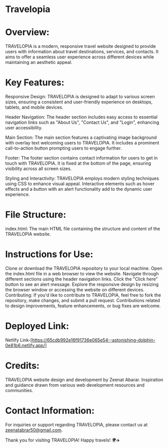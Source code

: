 # Travelopia

# Overview:
TRAVELOPIA is a modern, responsive travel website designed to provide users with information about travel destinations, services, and contacts. It aims to offer a seamless user experience across different devices while maintaining an aesthetic appeal.

# Key Features:

Responsive Design: TRAVELOPIA is designed to adapt to various screen sizes, ensuring a consistent and user-friendly experience on desktops, tablets, and mobile devices.

Header Navigation: The header section includes easy access to essential navigation links such as "About Us", "Contact Us", and "Login", enhancing user accessibility.

Main Section: The main section features a captivating image background with overlay text welcoming users to TRAVELOPIA. It includes a prominent call-to-action button prompting users to engage further.

Footer: The footer section contains contact information for users to get in touch with TRAVELOPIA. It is fixed at the bottom of the page, ensuring visibility across all screen sizes.

Styling and Interactivity: TRAVELOPIA employs modern styling techniques using CSS to enhance visual appeal. Interactive elements such as hover effects and a button with an alert functionality add to the dynamic user experience.

# File Structure:

index.html: The main HTML file containing the structure and content of the TRAVELOPIA website.

# Instructions for Use:

Clone or download the TRAVELOPIA repository to your local machine.
Open the index.html file in a web browser to view the website.
Navigate through different sections using the header navigation links.
Click the "Click here" button to see an alert message.
Explore the responsive design by resizing the browser window or accessing the website on different devices.
Contributing:
If you'd like to contribute to TRAVELOPIA, feel free to fork the repository, make changes, and submit a pull request. Contributions related to design improvements, feature enhancements, or bug fixes are welcome.

# Deployed Link:
Netlify Link-[https://65cdb992e16f91736e065e54--astonishing-dolphin-0e81b6.netlify.app/]

# Credits:

TRAVELOPIA website design and development by Zeenat Abarar.
Inspiration and guidance drawn from various web development resources and communities.

# Contact Information:
For inquiries or support regarding TRAVELOPIA, please contact us at zeenatabrar50@gmail.com.

Thank you for visiting TRAVELOPIA! Happy travels! 🌍✈️
